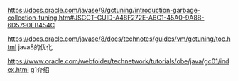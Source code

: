 https://docs.oracle.com/javase/9/gctuning/introduction-garbage-collection-tuning.htm#JSGCT-GUID-A48F272E-A6C1-45A0-9A8B-6D5790EB454C  

https://docs.oracle.com/javase/8/docs/technotes/guides/vm/gctuning/toc.html java8的优化

https://www.oracle.com/webfolder/technetwork/tutorials/obe/java/gc01/index.html  g1介绍




